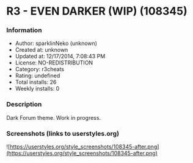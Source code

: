 # R3 - EVEN DARKER (WIP) (108345)

### Information
- Author: sparklinNeko (unknown)
- Created at: unknown
- Updated at: 12/17/2014, 7:08:43 PM
- License: NO-REDISTRIBUTION
- Category: r3cheats
- Rating: undefined
- Total installs: 26
- Weekly installs: 0


### Description
Dark Forum theme.
Work in progress.


### Screenshots (links to userstyles.org)
![https://userstyles.org/style_screenshots/108345-after.png](https://userstyles.org/style_screenshots/108345-after.png)



